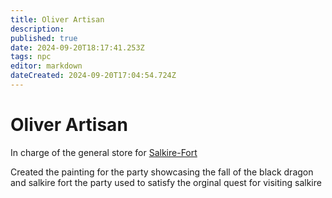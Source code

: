 ```yaml
---
title: Oliver Artisan
description: 
published: true
date: 2024-09-20T18:17:41.253Z
tags: npc
editor: markdown
dateCreated: 2024-09-20T17:04:54.724Z
---
```


# Oliver Artisan

In charge of the general store for [Salkire-Fort](/locations/towns/salkire-fort)

Created the painting for the party showcasing the fall of the black dragon and salkire fort the party used to satisfy the orginal quest for visiting salkire